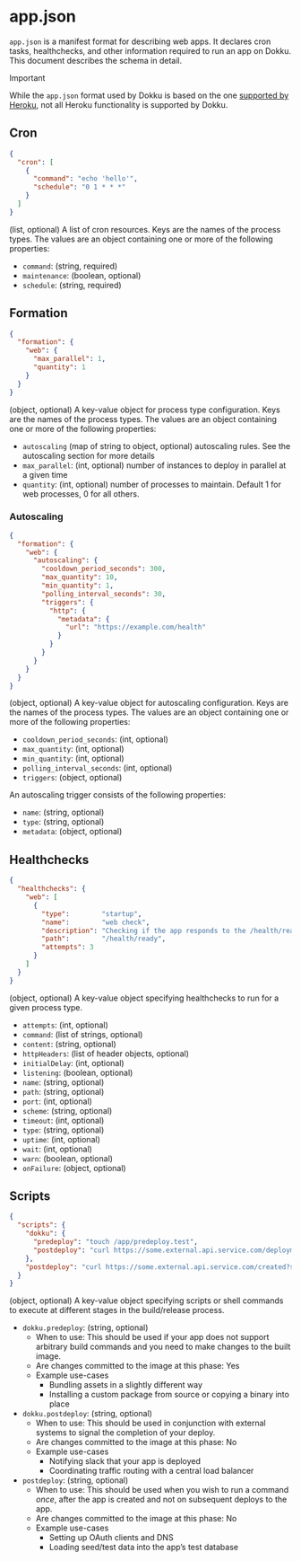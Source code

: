 # app.json

`app.json` is a manifest format for describing web apps. It declares cron tasks, healthchecks, and other information required to run an app on Dokku. This document describes the schema in detail.

> [!IMPORTANT]
> While the `app.json` format used by Dokku is based on the one [supported by Heroku](https://devcenter.heroku.com/articles/app-json-schema), not all Heroku functionality is supported by Dokku.

## Cron

```json
{
  "cron": [
    {
      "command": "echo 'hello'",
      "schedule": "0 1 * * *"
    }
  ]
}
```

(list, optional) A list of cron resources. Keys are the names of the process types. The values are an object containing one or more of the following properties:

- `command`: (string, required)
- `maintenance`: (boolean, optional)
- `schedule`: (string, required)

## Formation

```json
{
  "formation": {
    "web": {
      "max_parallel": 1,
      "quantity": 1
    }
  }
}
```

(object, optional) A key-value object for process type configuration. Keys are the names of the process types. The values are an object containing one or more of the following properties:

- `autoscaling` (map of string to object, optional) autoscaling rules. See the autoscaling section for more details
- `max_parallel`: (int, optional) number of instances to deploy in parallel at a given time
- `quantity`: (int, optional) number of processes to maintain. Default 1 for web processes, 0 for all others.

### Autoscaling

```json
{
  "formation": {  
    "web": {
      "autoscaling": {
        "cooldown_period_seconds": 300,
        "max_quantity": 10,
        "min_quantity": 1,
        "polling_interval_seconds": 30,
        "triggers": {
          "http": {
            "metadata": {
              "url": "https://example.com/health"
            }
          }
        }
      }
    }
  }
}
```

(object, optional) A key-value object for autoscaling configuration. Keys are the names of the process types. The values are an object containing one or more of the following properties:

- `cooldown_period_seconds`: (int, optional)
- `max_quantity`: (int, optional)
- `min_quantity`: (int, optional)
- `polling_interval_seconds`: (int, optional)
- `triggers`: (object, optional)

An autoscaling trigger consists of the following properties:

- `name`: (string, optional)
- `type`: (string, optional)
- `metadata`: (object, optional)

## Healthchecks

```json
{
  "healthchecks": {
    "web": [
      {
        "type":        "startup",
        "name":        "web check",
        "description": "Checking if the app responds to the /health/ready endpoint",
        "path":        "/health/ready",
        "attempts": 3
      }
    ]
  }
}
```

(object, optional) A key-value object specifying healthchecks to run for a given process type.

- `attempts`: (int, optional)
- `command`: (list of strings, optional)
- `content`: (string, optional)
- `httpHeaders`: (list of header objects, optional)
- `initialDelay`: (int, optional)
- `listening`: (boolean, optional)
- `name`: (string, optional)
- `path`: (string, optional)
- `port`: (int, optional)
- `scheme`: (string, optional)
- `timeout`: (int, optional)
- `type`: (string, optional)
- `uptime`: (int, optional)
- `wait`: (int, optional)
- `warn`: (boolean, optional)
- `onFailure`: (object, optional)

## Scripts

```json
{
  "scripts": {
    "dokku": {
      "predeploy": "touch /app/predeploy.test",
      "postdeploy": "curl https://some.external.api.service.com/deployment?state=success"
    },
    "postdeploy": "curl https://some.external.api.service.com/created?state=success"
  }
}
```

(object, optional) A key-value object specifying scripts or shell commands to execute at different stages in the build/release process.

- `dokku.predeploy`: (string, optional)
    - When to use: This should be used if your app does not support arbitrary build commands and you need to make changes to the built image.
    - Are changes committed to the image at this phase: Yes
    - Example use-cases
        - Bundling assets in a slightly different way
        - Installing a custom package from source or copying a binary into place
- `dokku.postdeploy`: (string, optional)
    - When to use: This should be used in conjunction with external systems to signal the completion of your deploy.
    - Are changes committed to the image at this phase: No
    - Example use-cases
        - Notifying slack that your app is deployed
        - Coordinating traffic routing with a central load balancer
- `postdeploy`: (string, optional)
    - When to use: This should be used when you wish to run a command _once_, after the app is created and not on subsequent deploys to the app.
    - Are changes committed to the image at this phase: No
    - Example use-cases
        - Setting up OAuth clients and DNS
        - Loading seed/test data into the app’s test database
